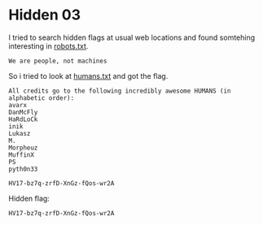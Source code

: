 # Hidden 03

I tried to search hidden flags at usual web locations and found somtehing interesting in [robots.txt](https://hackvent.hacking-lab.com/robots.txt).

```
We are people, not machines
```

So i tried to look at [humans.txt](https://hackvent.hacking-lab.com/humans.txt) and got the flag.

```
All credits go to the following incredibly awesome HUMANS (in alphabetic order):
avarx
DanMcFly
HaRdLoCk
inik
Lukasz
M.
Morpheuz
MuffinX
PS
pyth0n33

HV17-bz7q-zrfD-XnGz-fQos-wr2A
```

Hidden flag:

```
HV17-bz7q-zrfD-XnGz-fQos-wr2A
```
